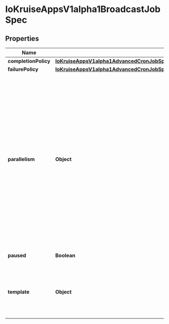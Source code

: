 
# IoKruiseAppsV1alpha1BroadcastJobSpec

## Properties
Name | Type | Description | Notes
------------ | ------------- | ------------- | -------------
**completionPolicy** | [**IoKruiseAppsV1alpha1AdvancedCronJobSpecTemplateBroadcastJobTemplateSpecCompletionPolicy**](IoKruiseAppsV1alpha1AdvancedCronJobSpecTemplateBroadcastJobTemplateSpecCompletionPolicy.md) |  |  [optional]
**failurePolicy** | [**IoKruiseAppsV1alpha1AdvancedCronJobSpecTemplateBroadcastJobTemplateSpecFailurePolicy**](IoKruiseAppsV1alpha1AdvancedCronJobSpecTemplateBroadcastJobTemplateSpecFailurePolicy.md) |  |  [optional]
**parallelism** | **Object** | Parallelism specifies the maximum desired number of pods the job should run at any given time. The actual number of pods running in steady state will be less than this number when the work left to do is less than max parallelism. Not setting this value means no limit. |  [optional]
**paused** | **Boolean** | Paused will pause the job. |  [optional]
**template** | **Object** | Template describes the pod that will be created when executing a job. | 



